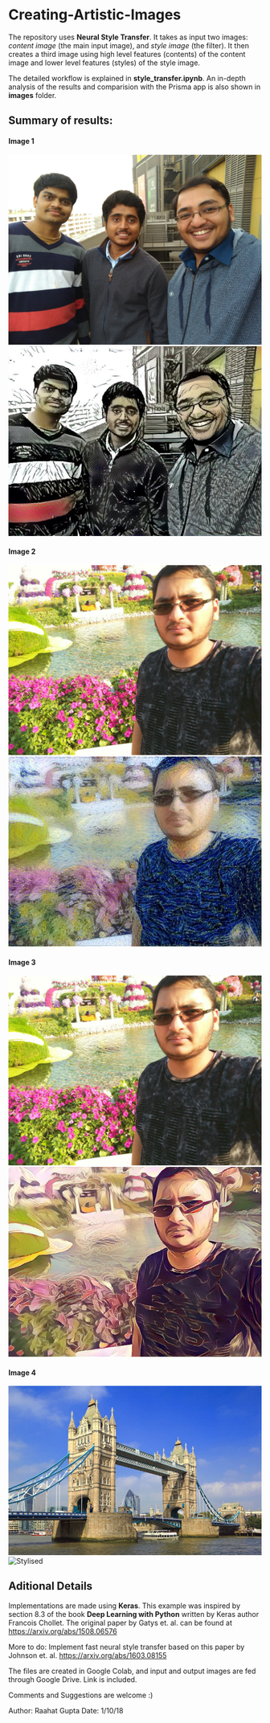 # Creating-Artistic-Images

  The repository uses **Neural Style Transfer**. It takes as input two images: *content image* (the main input image), and *style image* (the filter). It then creates a third image using high level features (contents) of the content image and lower level features (styles) of the style image. 
  
  The detailed workflow is explained in **style_transfer.ipynb**. An in-depth analysis of the results and comparision with the Prisma app is also shown in **images** folder.
  
## Summary of results:
  
  #### Image 1
  ![Original](/images/original/original_2.jpg)
  ![Stylised](/images/created-by-this/heisenberg_2.jpg)
  
  
  #### Image 2
  ![Original](/images/original/original_1.jpg)
  ![Stylised](/images/created-by-this/starry-night_1.jpg)
  
  
  #### Image 3
  ![Original](/images/original/original_1.jpg)
  ![Stylised](/images/created-by-this/mononoke_1.jpg)
  
  
  #### Image 4
  ![Original](/images/original/original_4.jpg)
  ![Stylised](/images/created-by-thisstyle-6_4.jpg)
    
    
## Aditional Details
  
  Implementations are made using **Keras**. This example was inspired by section 8.3 of the book **Deep Learning with Python** written by Keras author Francois Chollet. The original paper by Gatys et. al. can be found at https://arxiv.org/abs/1508.06576
  
  More to do: Implement fast neural style transfer based on this paper by Johnson et. al. https://arxiv.org/abs/1603.08155
  
  The files are created in Google Colab, and input and output images are fed through Google Drive. Link is included.
  
  Comments and Suggestions are welcome :)
  
  Author: Raahat Gupta
  Date: 1/10/18
